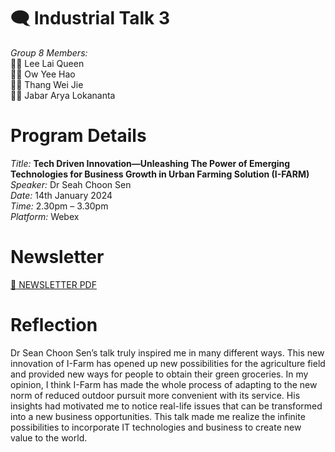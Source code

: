 # :left_speech_bubble: Industrial Talk 3
*Group 8 Members:*  
:woman_student: Lee Lai Queen <br>
:man_student:  Ow Yee Hao <br>
:man_student: Thang Wei Jie <br>
:man_student: Jabar Arya Lokananta <br>

# Program Details

*Title:*  **Tech Driven Innovation—Unleashing The Power of Emerging Technologies for Business Growth in Urban Farming Solution (I-FARM)** <br>
*Speaker:*  Dr Seah Choon Sen <br>
*Date:*     14th January 2024 <br>
*Time:*     2.30pm – 3.30pm <br>
*Platform:* Webex <br>

# Newsletter 
[:newspaper: NEWSLETTER PDF](newsletter.pdf)

# Reflection
Dr Sean Choon Sen’s talk truly inspired me in many different ways. This new innovation of I-Farm has opened up new possibilities for the agriculture field and provided new ways for people to obtain their green groceries. In my opinion, I think I-Farm has made the whole process of adapting to the new norm of reduced outdoor pursuit more convenient with its service. His insights had motivated me to notice real-life issues that can be transformed into a new business opportunities. This talk made me realize the infinite possibilities to incorporate IT technologies and business to create new value to the world.
